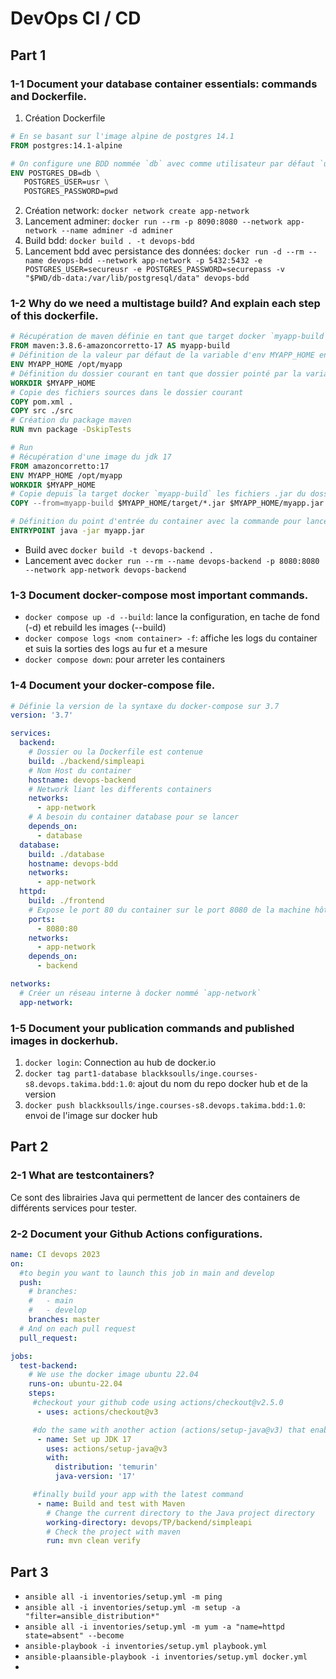 # DevOps CI / CD
## Part 1
### 1-1 Document your database container essentials: commands and Dockerfile.
1. Création Dockerfile
```dockerfile
# En se basant sur l'image alpine de postgres 14.1
FROM postgres:14.1-alpine

# On configure une BDD nommée `db` avec comme utilisateur par défaut `usr` qui a comme mdp `pwd`
ENV POSTGRES_DB=db \
   POSTGRES_USER=usr \
   POSTGRES_PASSWORD=pwd
```
2. Création network: `docker network create app-network`
2. Lancement adminer: `docker run --rm -p 8090:8080 --network app-network --name adminer -d adminer`
3. Build bdd: `docker build . -t devops-bdd`
4. Lancement bdd avec persistance des données: `docker run -d --rm --name devops-bdd --network app-network -p 5432:5432 -e POSTGRES_USER=secureusr -e POSTGRES_PASSWORD=securepass -v "$PWD/db-data:/var/lib/postgresql/data" devops-bdd`

### 1-2 Why do we need a multistage build? And explain each step of this dockerfile.
```dockerfile
# Récupération de maven définie en tant que target docker `myapp-build`
FROM maven:3.8.6-amazoncorretto-17 AS myapp-build
# Définition de la valeur par défaut de la variable d'env MYAPP_HOME en tant que `/opt/myapp`
ENV MYAPP_HOME /opt/myapp
# Définition du dossier courant en tant que dossier pointé par la variable $MYAPP_HOME
WORKDIR $MYAPP_HOME
# Copie des fichiers sources dans le dossier courant
COPY pom.xml .
COPY src ./src
# Création du package maven
RUN mvn package -DskipTests

# Run
# Récupération d'une image du jdk 17
FROM amazoncorretto:17
ENV MYAPP_HOME /opt/myapp
WORKDIR $MYAPP_HOME
# Copie depuis la target docker `myapp-build` les fichiers .jar du dossier $MYAPP_HOME/target dans le dossier $MYAPP_HOME en tant que l'unique fichier myapp.jar
COPY --from=myapp-build $MYAPP_HOME/target/*.jar $MYAPP_HOME/myapp.jar

# Définition du point d'entrée du container avec la commande pour lancer l'application
ENTRYPOINT java -jar myapp.jar
```
- Build avec `docker build -t devops-backend .`
- Lancement avec `docker run --rm --name devops-backend -p 8080:8080 --network app-network devops-backend`

### 1-3 Document docker-compose most important commands.
- `docker compose up -d --build`: lance la configuration, en tache de fond (-d) et rebuild les images (--build)
- `docker compose logs <nom container> -f`: affiche les logs du container et suis la sorties des logs au fur et a mesure
- `docker compose down`: pour arreter les containers

### 1-4 Document your docker-compose file.
```yaml
# Définie la version de la syntaxe du docker-compose sur 3.7
version: '3.7'

services:
  backend:
    # Dossier ou la Dockerfile est contenue
    build: ./backend/simpleapi
    # Nom Host du container 
    hostname: devops-backend
    # Network liant les differents containers
    networks:
      - app-network
    # A besoin du container database pour se lancer 
    depends_on:
      - database
  database:
    build: ./database
    hostname: devops-bdd
    networks:
      - app-network
  httpd:
    build: ./frontend
    # Expose le port 80 du container sur le port 8080 de la machine hôte 
    ports:
      - 8080:80
    networks:
      - app-network
    depends_on:
      - backend

networks:
  # Créer un réseau interne à docker nommé `app-network`
  app-network:
```

### 1-5 Document your publication commands and published images in dockerhub.
1. `docker login`: Connection au hub de docker.io
2. `docker tag part1-database blackksoulls/inge.courses-s8.devops.takima.bdd:1.0`: ajout du nom du repo docker hub et de la version
3. `docker push blackksoulls/inge.courses-s8.devops.takima.bdd:1.0`: envoi de l'image sur docker hub

## Part 2
### 2-1 What are testcontainers?
Ce sont des librairies Java qui permettent de lancer des containers de différents services pour tester.

### 2-2 Document your Github Actions configurations.
```yaml
name: CI devops 2023
on:
  #to begin you want to launch this job in main and develop
  push:
    # branches:
    #   - main
    #   - develop
    branches: master
  # And on each pull request
  pull_request:

jobs:
  test-backend: 
    # We use the docker image ubuntu 22.04
    runs-on: ubuntu-22.04
    steps:
     #checkout your github code using actions/checkout@v2.5.0
      - uses: actions/checkout@v3

     #do the same with another action (actions/setup-java@v3) that enable to setup jdk 17 with the temurin distribution
      - name: Set up JDK 17
        uses: actions/setup-java@v3
        with:
          distribution: 'temurin'
          java-version: '17'

     #finally build your app with the latest command
      - name: Build and test with Maven
        # Change the current directory to the Java project directory
        working-directory: devops/TP/backend/simpleapi
        # Check the project with maven
        run: mvn clean verify
```

## Part 3
- `ansible all -i inventories/setup.yml -m ping`
- `ansible all -i inventories/setup.yml -m setup -a "filter=ansible_distribution*"`
- `ansible all -i inventories/setup.yml -m yum -a "name=httpd state=absent" --become`
- `ansible-playbook -i inventories/setup.yml playbook.yml`
- `ansible-plaansible-playbook -i inventories/setup.yml docker.yml`
- 
